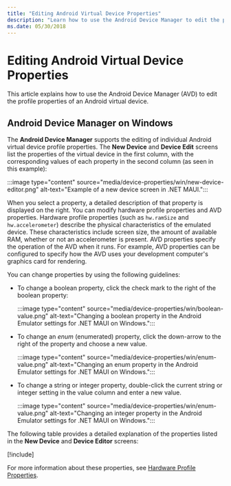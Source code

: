 ```yaml
---
title: "Editing Android Virtual Device Properties"
description: "Learn how to use the Android Device Manager to edit the profile properties of an Android virtual device when you create a .NET MAUI app."
ms.date: 05/30/2018
---
```


# Editing Android Virtual Device Properties

This article explains how to use the Android Device Manager (AVD) to edit the profile properties of an Android virtual device.

<!-- ::: zone pivot="windows" -->

## Android Device Manager on Windows

The **Android Device Manager** supports the editing of individual Android virtual device profile properties. The **New Device** and **Device Edit** screens list the properties of the virtual device in the first column, with the corresponding values of each property in the second column (as seen in this example):

:::image type="content" source="media/device-properties/win/new-device-editor.png" alt-text="Example of a new device screen in .NET MAUI.":::

When you select a property, a detailed description of that property is displayed on the right. You can modify hardware profile properties and AVD properties. Hardware profile properties (such as `hw.ramSize` and `hw.accelerometer`) describe the physical characteristics of the emulated device. These characteristics include screen size, the amount of available RAM, whether or not an accelerometer is present. AVD properties specify the operation of the AVD when it runs. For example, AVD properties can be configured to specify how the AVD uses your development computer's graphics card for rendering.

You can change properties by using the following guidelines:

- To change a boolean property, click the check mark to the right of the boolean property:

  :::image type="content" source="media/device-properties/win/boolean-value.png" alt-text="Changing a boolean property in the Android Emulator settings for .NET MAUI on Windows.":::

- To change an *enum* (enumerated) property, click the down-arrow to the right of the property and choose a new value.

  :::image type="content" source="media/device-properties/win/enum-value.png" alt-text="Changing an enum property in the Android Emulator settings for .NET MAUI on Windows.":::

- To change a string or integer property, double-click the current string or integer setting in the value column and enter a new value.

  :::image type="content" source="media/device-properties/win/enum-value.png" alt-text="Changing an integer property in the Android Emulator settings for .NET MAUI on Windows.":::

<!--

TODO: The Mac stuff hasn't been rewritten/touched.

::: zone-end
::: zone pivot="macos"

## Android Device Manager on macOS

The **Android Device Manager** supports the editing of individual Android virtual device profile properties. The **New Device** and **Device Edit** screens list the properties of the virtual device in the first column, with the corresponding values of each property in the second column (as seen in this example):

[![Example New Device screen.](device-properties-images/mac/01-new-device-editor-sml.png)](device-properties-images/mac/01-new-device-editor.png#lightbox)

When you select a property, a detailed description of that property is displayed on the right. You can modify *hardware profile properties* and *AVD properties*. Hardware profile properties (such as `hw.ramSize` and `hw.accelerometer`) describe the physical characteristics of the emulated device. These characteristics include screen size, the amount of available RAM, whether or not an accelerometer is present. AVD properties specify the operation of the AVD when it runs. For example, AVD properties can be configured to specify how the AVD uses your development computer's graphics card for rendering.

You can change properties by using the following guidelines:

- To change a boolean property, click the check mark to the right of the boolean property:

  ![Changing a boolean property.](device-properties-images/mac/02-boolean-value.png)

- To change an *enum* (enumerated) property, click the pull-down menu to the right of the property and choose a new value.

  ![Changing an enum property.](device-properties-images/mac/04-enum-value.png)

- To change a string or integer property, double-click the current string or integer setting in the value column and enter a new value.

  ![Changing an integer property.](device-properties-images/mac/03-integer-value.png)

::: zone-end

-->

The following table provides a detailed explanation of the properties listed in the **New Device** and **Device Editor** screens:

[!include[](../includes/emulator-properties.md)]

For more information about these properties, see [Hardware Profile Properties](https://developer.android.com/studio/run/managing-avds.html#hpproperties).
